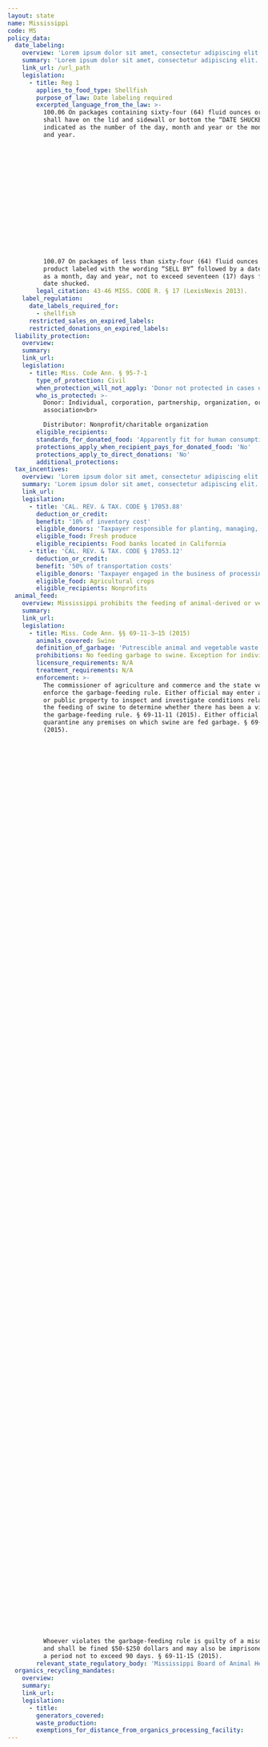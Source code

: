 ```yaml
---
layout: state
name: Mississippi
code: MS
policy_data:
  date_labeling:
    overview: 'Lorem ipsum dolor sit amet, consectetur adipiscing elit. Curabitur tellus mi, consequat at laoreet eget, vestibulum nec dolor. Vivamus volutpat quam ac quam bibendum rutrum.'
    summary: 'Lorem ipsum dolor sit amet, consectetur adipiscing elit. Curabitur tellus mi, consequat at laoreet eget, vestibulum nec dolor. Vivamus volutpat quam ac quam bibendum rutrum.'
    link_url: /url_path
    legislation:
      - title: Reg 1
        applies_to_food_type: Shellfish
        purpose_of_law: Date labeling required
        excerpted_language_from_the_law: >-
          100.06 On packages containing sixty-four (64) fluid ounces or more
          shall have on the lid and sidewall or bottom the “DATE SHUCKED”
          indicated as the number of the day, month and year or the month, day
          and year.

















          100.07 On packages of less than sixty-four (64) fluid ounces of fresh
          product labeled with the wording “SELL BY” followed by a date expressed
          as a month, day and year, not to exceed seventeen (17) days from the
          date shucked.
        legal_citation: 43-46 MISS. CODE R. § 17 (LexisNexis 2013).
    label_regulation:
      date_labels_required_for:
        - shellfish
      restricted_sales_on_expired_labels:
      restricted_donations_on_expired_labels:
  liability_protection:
    overview:
    summary:
    link_url:
    legislation:
      - title: Miss. Code Ann. § 95-7-1
        type_of_protection: Civil
        when_protection_will_not_apply: 'Donor not protected in cases of gross negligence, recklessness, or intentional misconduct; ultimate distributor is protected from liability in actions based on strict liability.'
        who_is_protected: >-
          Donor: Individual, corporation, partnership, organization, or
          association<br>

          Distributor: Nonprofit/charitable organization
        eligible_recipients:
        standards_for_donated_food: 'Apparently fit for human consumption; includes food not readily marketable due to appearance, freshness, grade, or surplus. Nonprofits distributing donated food must label it as not for resale and stating that they are not liable for any injury due to the condition of the food.'
        protections_apply_when_recipient_pays_for_donated_food: 'No'
        protections_apply_to_direct_donations: 'No'
        additional_protections:
  tax_incentives:
    overview: 'Lorem ipsum dolor sit amet, consectetur adipiscing elit. Curabitur tellus mi, consequat at laoreet eget, vestibulum nec dolor. Vivamus volutpat quam ac quam bibendum rutrum.'
    summary: 'Lorem ipsum dolor sit amet, consectetur adipiscing elit. Curabitur tellus mi, consequat at laoreet eget, vestibulum nec dolor. Vivamus volutpat quam ac quam bibendum rutrum.'
    link_url:
    legislation:
      - title: 'CAL. REV. & TAX. CODE § 17053.88'
        deduction_or_credit:
        benefit: '10% of inventory cost'
        eligible_donors: 'Taxpayer responsible for planting, managing, and harvesting crops'
        eligible_food: Fresh produce
        eligible_recipients: Food banks located in California
      - title: 'CAL. REV. & TAX. CODE § 17053.12'
        deduction_or_credit:
        benefit: '50% of transportation costs'
        eligible_donors: 'Taxpayer engaged in the business of processing, distributing, or selling agricultural products'
        eligible_food: Agricultural crops
        eligible_recipients: Nonprofits
  animal_feed:
    overview: Mississippi prohibits the feeding of animal-derived or vegetable waste to swine. Individuals may feed household garbage to their own swine.
    summary:
    link_url:
    legislation:
      - title: Miss. Code Ann. §§ 69-11-3–15 (2015)
        animals_covered: Swine
        definition_of_garbage: 'Putrescible animal and vegetable waste resulting from the handling, preparation, cooking and consumption of foods including animal and fowl carcasses or parts thereof. § 69-11-3 (2015).'
        prohibitions: No feeding garbage to swine. Exception for individuals feeding household garbage to swine. § 69-11-5 (2015).
        licensure_requirements: N/A
        treatment_requirements: N/A
        enforcement: >-
          The commissioner of agriculture and commerce and the state veterinarian
          enforce the garbage-feeding rule. Either official may enter any private
          or public property to inspect and investigate conditions relating to
          the feeding of swine to determine whether there has been a violation of
          the garbage-feeding rule. § 69-11-11 (2015). Either official also may
          quarantine any premises on which swine are fed garbage. § 69-11-13
          (2015).

































































































































          Whoever violates the garbage-feeding rule is guilty of a misdemeanor
          and shall be fined $50-$250 dollars and may also be imprisoned for
          a period not to exceed 90 days. § 69-11-15 (2015).
        relevant_state_regulatory_body: 'Mississippi Board of Animal Health, <a href="http://www.mbah.ms.gov/" target="_blank">http://www.mbah.ms.gov/</a>; Mississippi Department of Agriculture & Commerce, <a href="https://www.mdac.ms.gov" target="_blank">https://www.mdac.ms.gov</a> (§ 69-11-11 (2015)).'
  organics_recycling_mandates:
    overview:
    summary:
    link_url:
    legislation:
      - title:
        generators_covered:
        waste_production:
        exemptions_for_distance_from_organics_processing_facility:
---
```

